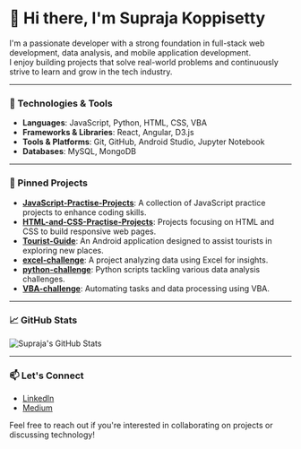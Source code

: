 # 👋 Hi there, I'm Supraja Koppisetty

I'm a passionate developer with a strong foundation in full-stack web development, data analysis, and mobile application development.  
I enjoy building projects that solve real-world problems and continuously strive to learn and grow in the tech industry.

---

### 🔧 Technologies & Tools

- **Languages**: JavaScript, Python, HTML, CSS, VBA  
- **Frameworks & Libraries**: React, Angular, D3.js  
- **Tools & Platforms**: Git, GitHub, Android Studio, Jupyter Notebook  
- **Databases**: MySQL, MongoDB

---

### 📌 Pinned Projects

- [**JavaScript-Practise-Projects**](https://github.com/Supraja-Koppisetty/JavaScript-Practise-Projects): A collection of JavaScript practice projects to enhance coding skills.
- [**HTML-and-CSS-Practise-Projects**](https://github.com/Supraja-Koppisetty/HTML-and-CSS-Practise-Projects): Projects focusing on HTML and CSS to build responsive web pages.
- [**Tourist-Guide**](https://github.com/Supraja-Koppisetty/Tourist-Guide): An Android application designed to assist tourists in exploring new places.
- [**excel-challenge**](https://github.com/Supraja-Koppisetty/excel-challenge): A project analyzing data using Excel for insights.
- [**python-challenge**](https://github.com/Supraja-Koppisetty/python-challenge): Python scripts tackling various data analysis challenges.
- [**VBA-challenge**](https://github.com/Supraja-Koppisetty/VBA-challenge): Automating tasks and data processing using VBA.

---

### 📈 GitHub Stats

![Supraja's GitHub Stats](https://github-readme-stats.vercel.app/api?username=Supraja-Koppisetty&show_icons=true&theme=radical)

---

### 📫 Let's Connect

- [LinkedIn](https://www.linkedin.com/in/supraja-koppisetty/)
- [Medium](https://medium.com/@suprajakv)

Feel free to reach out if you're interested in collaborating on projects or discussing technology!
